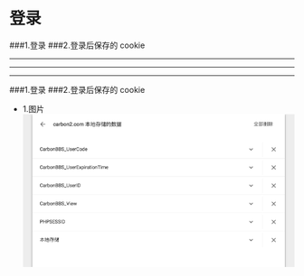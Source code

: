 # 登录


###1.登录
###2.登录后保存的 cookie


***
***
***

###1.登录
###2.登录后保存的 cookie
* 1.图片
![](/assets/ScreenShot2018-03-20_10.44.58.png)